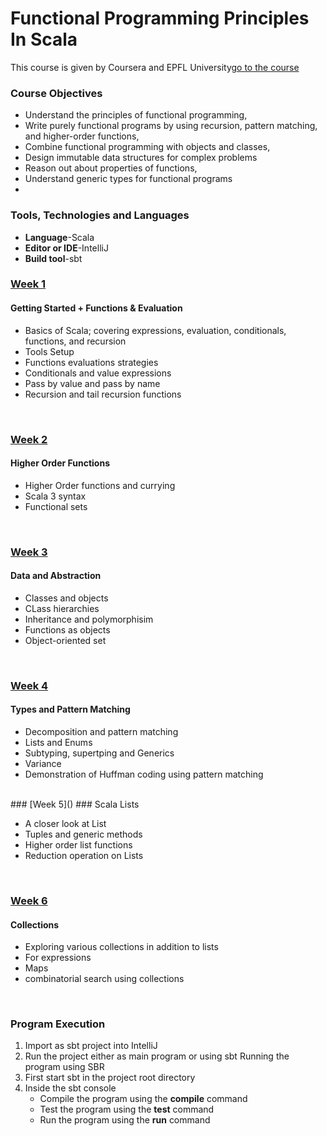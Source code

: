 # Functional Programming Principles In Scala

This course is given by Coursera and EPFL University[go to the course]()
### Course Objectives

* Understand the principles of functional programming,
* Write purely functional programs by using recursion, pattern matching, and higher-order functions,
* Combine functional programming with objects and classes,
* Design immutable data structures for complex problems
* Reason out about properties of functions,
* Understand generic types for functional programs
*
### Tools, Technologies and Languages
* **Language**-Scala
* **Editor or IDE**-IntelliJ
* **Build tool**-sbt

### [Week 1](https://github.com/htefera/Functional-Programming-In-Scala/tree/master/recfun)

#### Getting Started + Functions & Evaluation
* Basics of Scala; covering expressions, evaluation, conditionals, functions, and recursion
* Tools Setup
* Functions evaluations strategies
* Conditionals and value expressions
* Pass by value and pass by name
* Recursion and tail recursion functions

<br>

### [Week 2](https://github.com/htefera/Functional-Programming-In-Scala/tree/master/funsets)
#### Higher Order Functions
*  Higher Order functions and currying
*  Scala 3 syntax
*  Functional sets
<br>

### [Week 3](https://github.com/htefera/Functional-Programming-In-Scala/tree/master/objsets)
#### Data and Abstraction
* Classes and objects
* CLass hierarchies
* Inheritance and polymorphisim 
* Functions as objects
* Object-oriented set
<br>

### [Week 4](https://github.com/htefera/Functional-Programming-In-Scala/tree/master/patmat)
#### Types and Pattern Matching

* Decomposition and pattern matching
* Lists and Enums
* Subtyping, supertping and Generics
* Variance
* Demonstration of Huffman coding using pattern matching 
<br>
### [Week 5]()
### Scala Lists

* A closer look at List
* Tuples and generic methods
* Higher order list functions
* Reduction operation on Lists

<br>

### [Week 6](https://github.com/htefera/Functional-Programming-In-Scala/tree/master/forcomp)
#### Collections
* Exploring various collections in addition to lists
* For expressions
* Maps
* combinatorial search using collections
<br>

### Program Execution
1. Import as sbt project into IntelliJ
2. Run the project either as main program or using sbt
 Running the program using SBR
 1. First start sbt in the project root directory
 2. Inside the sbt console 
      * Compile the program using the **compile** command
      * Test the program using the **test** command
      * Run the program using the **run** command
